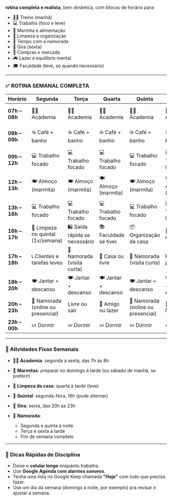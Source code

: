 **rotina completa e realista**, bem dinâmica, com blocos de horário para:

* 🏋️‍♂️ Treino (manhã)
* 💻 Trabalho (foco e leve)
* 🍱 Marmita e alimentação
* 🧹 Limpeza e organização
* 💑 Tempo com a namorada
* 🙏 Gira (sexta)
* 🛒 Compras e mercado
* 🎮 Lazer e equilíbrio mental
* 🎓 Faculdade (leve, só quando necessário)

---

### ✅ **ROTINA SEMANAL COMPLETA**

| Horário       | Segunda                            | Terça                          | Quarta                | Quinta                             | Sexta                 | Sábado                  | Domingo                   |
| ------------- | ---------------------------------- | ------------------------------ | --------------------- | ---------------------------------- | --------------------- | ----------------------- | ------------------------- |
| **07h – 08h** | 🏋️‍♂️ Academia                    | 🏋️‍♂️ Academia                | 🏋️‍♂️ Academia       | 🏋️‍♂️ Academia                    | 🏋️‍♂️ Academia       | 😴 Dormir + descanso    | 😴 Dormir + descanso      |
| **08h – 09h** | ☕ Café + banho                     | ☕ Café + banho                 | ☕ Café + banho        | ☕ Café + banho                     | ☕ Café + banho        | ☕ Café com namorada     | ☕ Café com namorada       |
| **09h – 12h** | 💻 Trabalho focado                 | 💻 Trabalho focado             | 💻 Trabalho focado    | 💻 Trabalho focado                 | 💻 Trabalho leve      | 💑 Tempo com a namorada | 💑 Tempo com a namorada   |
| **12h – 13h** | 🍽️ Almoço (marmita)               | 🍽️ Almoço (marmita)           | 🍽️ Almoço (marmita)  | 🍽️ Almoço (marmita)               | 🍽️ Almoço (leve)     | 🛒 Mercado ou passeio   | 🛒 Almoço fora ou passeio |
| **13h – 16h** | 💻 Trabalho focado                 | 💻 Trabalho focado             | 💻 Trabalho focado    | 💻 Trabalho focado                 | 💻 Trabalho leve      | 💑 Tempo com a namorada | 💑 Tempo com a namorada   |
| **16h – 17h** | 🧹 Limpeza no quintal (1x/semana)  | 🛍️ Saída rápida se necessário | 📚 Faculdade se tiver | 📦 Organização da casa             | 🧹 Limpeza rápida     | 🎮 Lazer ou sair        | 🎮 Lazer ou sair          |
| **17h – 18h** | 📞 Clientes e tarefas leves        | 💑 Namorada (visita curta)     | 🧹 Casa ou livre      | 💑 Namorada (visita curta)         | Preparar para gira    | Livre                   | Livre                     |
| **18h – 20h** | 🍽️ Jantar + descanso              | 🍽️ Jantar + descanso          | 🍽️ Jantar + descanso | 🍽️ Jantar + descanso              | 🍽️ Lanche + descanso | 💑 Jantar com ela       | 💑 Jantar com ela         |
| **20h – 23h** | 💑 Namorada (online ou presencial) | Livre ou sair                  | 👥 Amigo ou lazer     | 💑 Namorada (online ou presencial) | 🙏 Gira + Namorada    | 💑 Tempo juntos         | 💑 Tempo juntos           |
| **23h – 00h** | 💤 Dormir                          | 💤 Dormir                      | 💤 Dormir             | 💤 Dormir                          | 💤 Dormir             | 💤 Dormir               | 💤 Dormir                 |

---

### 🔄 Atividades Fixas Semanais

* 🏋️‍♂️ **Academia**: segunda a sexta, das 7h às 8h
* 🍱 **Marmitas**: preparar no domingo à tarde (ou sábado de manhã, se preferir)
* 🧹 **Limpeza da casa**: quarta à tarde (leve)
* 🧹 **Quintal**: segunda-feira, 16h (pode alternar)
* 🙏 **Gira**: sexta, das 20h às 23h
* 💑 **Namorada**:

  * Segunda e quinta à noite
  * Terça e sexta à tarde
  * Fim de semana completo

---

### 🧠 Dicas Rápidas de Disciplina

* Deixe o **celular longe** enquanto trabalha.
* Use **Google Agenda com alarmes sonoros**.
* Tenha uma lista no Google Keep chamada **"Hoje"** com tudo que precisa fazer.
* Use um dia da semana (domingo à noite, por exemplo) pra revisar e ajustar a semana.

